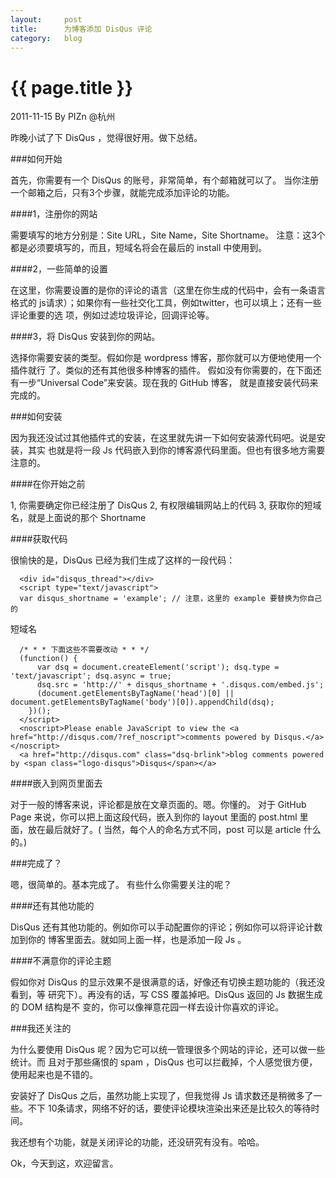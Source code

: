 ```yaml
---
layout:     post
title:      为博客添加 DisQus 评论
category:   blog
---
```

# {{ page.title }}
2011-11-15 By PIZn @杭州

昨晚小试了下 DisQus ，觉得很好用。做下总结。

###如何开始

首先，你需要有一个 DisQus 的账号，非常简单，有个邮箱就可以了。
当你注册一个邮箱之后，只有3个步骤，就能完成添加评论的功能。

####1，注册你的网站

需要填写的地方分别是：Site URL，Site Name，Site Shortname。
注意：这3个都是必须要填写的，而且，短域名将会在最后的 install 中使用到。

####2，一些简单的设置

在这里，你需要设置的是你的评论的语言（这里在你生成的代码中，会有一条语言格式的
js请求）；如果你有一些社交化工具，例如twitter，也可以填上；还有一些评论重要的选
项，例如过滤垃圾评论，回调评论等。

####3，将 DisQus 安装到你的网站。

选择你需要安装的类型。假如你是 wordpress 博客，那你就可以方便地使用一个插件就行
了。类似的还有其他很多种博客的插件。
假如没有你需要的，在下面还有一步“Universal Code”来安装。现在我的 GitHub 博客，
就是直接安装代码来完成的。

###如何安装

因为我还没试过其他插件式的安装，在这里就先讲一下如何安装源代码吧。说是安装，其实
也就是将一段 Js 代码嵌入到你的博客源代码里面。但也有很多地方需要注意的。

####在你开始之前

1,    你需要确定你已经注册了 DisQus
2,    有权限编辑网站上的代码
3,    获取你的短域名，就是上面说的那个 Shortname

####获取代码

很愉快的是，DisQus 已经为我们生成了这样的一段代码：

      <div id="disqus_thread"></div>
      <script type="text/javascript">
      var disqus_shortname = 'example'; // 注意，这里的 example 要替换为你自己的
短域名

      /* * * 下面这些不需要改动 * * */
      (function() {
          var dsq = document.createElement('script'); dsq.type = 'text/javascript'; dsq.async = true;
          dsq.src = 'http://' + disqus_shortname + '.disqus.com/embed.js';
          (document.getElementsByTagName('head')[0] || document.getElementsByTagName('body')[0]).appendChild(dsq);
        })();
      </script>
      <noscript>Please enable JavaScript to view the <a href="http://disqus.com/?ref_noscript">comments powered by Disqus.</a></noscript>
      <a href="http://disqus.com" class="dsq-brlink">blog comments powered by <span class="logo-disqus">Disqus</span></a>


####嵌入到网页里面去

对于一般的博客来说，评论都是放在文章页面的。嗯。你懂的。
对于 GitHub Page 来说，你可以把上面这段代码，嵌入到你的 layout 里面的 post.html
里面，放在最后就好了。( 当然，每个人的命名方式不同，post 可以是 article 什么的。)

###完成了？

嗯，很简单的。基本完成了。
有些什么你需要关注的呢？

####还有其他功能的

DisQus 还有其他功能的。例如你可以手动配置你的评论；例如你可以将评论计数加到你的
博客里面去。就如同上面一样，也是添加一段 Js 。

####不满意你的评论主题

假如你对 DisQus 的显示效果不是很满意的话，好像还有切换主题功能的（我还没看到，等
研究下）。再没有的话，写 CSS 覆盖掉吧。DisQus 返回的 Js 数据生成的 DOM 结构是不
变的，你可以像禅意花园一样去设计你喜欢的评论。

###我还关注的

为什么要使用 DisQus 呢？因为它可以统一管理很多个网站的评论，还可以做一些统计。而
且对于那些痛恨的 spam ，DisQus 也可以拦截掉，个人感觉很方便，使用起来也是不错的。

安装好了 DisQus 之后，虽然功能上实现了，但我觉得 Js 请求数还是稍微多了一些。不下
10条请求，网络不好的话，要使评论模块渲染出来还是比较久的等待时间。

我还想有个功能，就是关闭评论的功能，还没研究有没有。哈哈。

Ok，今天到这，欢迎留言。

